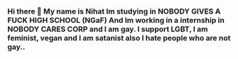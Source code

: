### Hi there 👋 My name is Nihat Im studying in NOBODY GIVES A FUCK HIGH SCHOOL (NGaF) And Im working in a internship in NOBODY CARES CORP and I am gay. I support LGBT, I am feminist, vegan and I am satanist also I hate people who are not gay..

<!--
**nihatsen/nihatsen** is a ✨ _special_ ✨ repository because its `README.md` (this file) appears on your GitHub profile.

Here are some ideas to get you started:

- 🔭 I’m currently working on ...
- 🌱 I’m currently learning ...
- 👯 I’m looking to collaborate on ...
- 🤔 I’m looking for help with ...
- 💬 Ask me about ...
- 📫 How to reach me: ...
- 😄 Pronouns: ...
- ⚡ Fun fact: ...
-->
